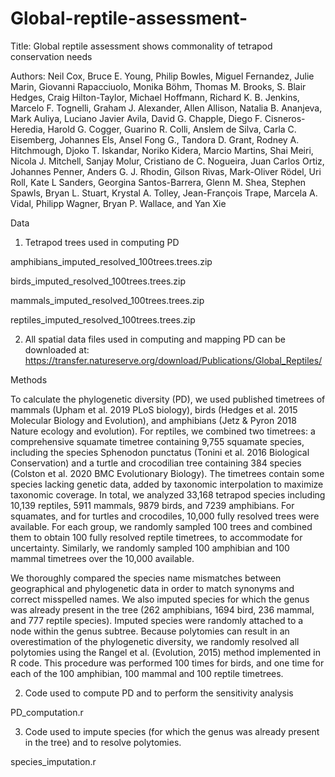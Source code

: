 # Global-reptile-assessment-
Title: Global reptile assessment shows commonality of tetrapod conservation needs

Authors: Neil Cox, Bruce E. Young, Philip Bowles, Miguel Fernandez, Julie Marin, Giovanni Rapacciuolo, Monika Böhm, Thomas M. Brooks, S. Blair Hedges, Craig Hilton-Taylor, Michael Hoffmann, Richard K. B. Jenkins, Marcelo F. Tognelli, Graham J. Alexander, Allen Allison, Natalia B. Ananjeva, Mark Auliya, Luciano Javier Avila, David G. Chapple, Diego F. Cisneros-Heredia, Harold G. Cogger, Guarino R. Colli, Anslem de Silva, Carla C. Eisemberg, Johannes Els, Ansel Fong G., Tandora D. Grant, Rodney A. Hitchmough, Djoko T. Iskandar, Noriko Kidera, Marcio Martins, Shai Meiri, Nicola J. Mitchell, Sanjay Molur, Cristiano de C. Nogueira, Juan Carlos Ortiz, Johannes Penner, Anders G. J. Rhodin, Gilson Rivas, Mark-Oliver Rödel, Uri Roll, Kate L Sanders, Georgina Santos-Barrera, Glenn M. Shea, Stephen Spawls, Bryan L. Stuart, Krystal A. Tolley, Jean-François Trape, Marcela A. Vidal, Philipp Wagner, Bryan P. Wallace, and Yan Xie

Data 

1) Tetrapod trees used in computing PD

amphibians_imputed_resolved_100trees.trees.zip

birds_imputed_resolved_100trees.trees.zip

mammals_imputed_resolved_100trees.trees.zip

reptiles_imputed_resolved_100trees.trees.zip

2) All spatial data files used in computing and mapping PD can be downloaded at:
https://transfer.natureserve.org/download/Publications/Global_Reptiles/

Methods

To calculate the phylogenetic diversity (PD), we used published timetrees of mammals (Upham et al. 2019 PLoS biology), birds (Hedges et al. 2015 Molecular Biology and Evolution), and amphibians (Jetz & Pyron 2018 Nature ecology and evolution). For reptiles, we combined two timetrees: a comprehensive squamate timetree containing 9,755 squamate species, including the species Sphenodon punctatus (Tonini et al. 2016 Biological Conservation) and a turtle and crocodilian tree containing 384 species (Colston et al. 2020 BMC Evolutionary Biology). The timetrees contain some species lacking genetic data, added by taxonomic interpolation to maximize taxonomic coverage. In total, we analyzed 33,168 tetrapod species including 10,139 reptiles, 5911 mammals, 9879 birds, and 7239 amphibians. For squamates, and for turtles and crocodiles, 10,000 fully resolved trees were available. For each group, we randomly sampled 100 trees and combined them to obtain 100 fully resolved reptile timetrees, to accommodate for uncertainty. Similarly, we randomly sampled 100 amphibian and 100 mammal timetrees over the 10,000 available. 

We thoroughly compared the species name mismatches between geographical and phylogenetic data in order to match synonyms and correct misspelled names. We also imputed species for which the genus was already present in the tree (262 amphibians, 1694 bird, 236 mammal, and 777 reptile species). Imputed species were randomly attached to a node within the genus subtree. Because polytomies can result in an overestimation of the phylogenetic diversity, we randomly resolved all polytomies using the Rangel et al. (Evolution, 2015) method implemented in R code. This procedure was performed 100 times for birds, and one time for each of the 100 amphibian, 100 mammal and 100 reptile timetrees.



2) Code used to compute PD and to perform the sensitivity analysis

PD_computation.r



3) Code used to impute species (for which the genus was already present in the tree) and to resolve polytomies.

species_imputation.r
